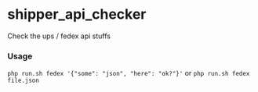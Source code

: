 # shipper_api_checker
Check the ups / fedex api stuffs

### Usage
`php run.sh fedex '{"some": "json", "here": "ok?"}'` or 
`php run.sh fedex file.json`

